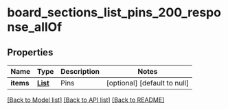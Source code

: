 # board_sections_list_pins_200_response_allOf
## Properties

| Name | Type | Description | Notes |
|------------ | ------------- | ------------- | -------------|
| **items** | [**List**](Pin.md) | Pins | [optional] [default to null] |

[[Back to Model list]](../README.md#documentation-for-models) [[Back to API list]](../README.md#documentation-for-api-endpoints) [[Back to README]](../README.md)


